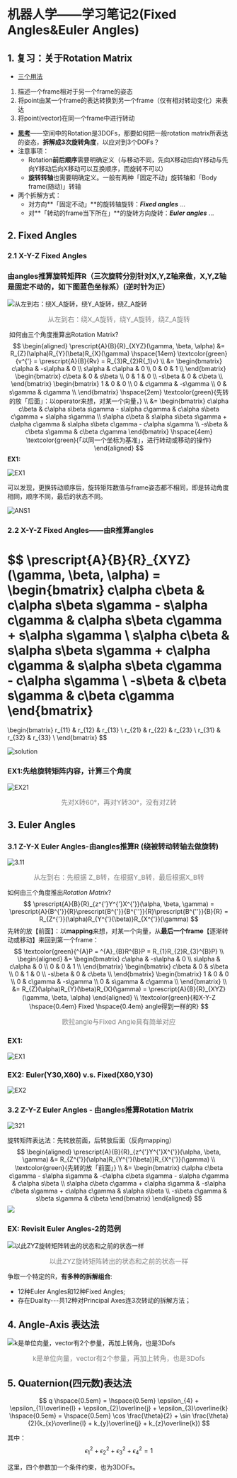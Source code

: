 # 机器人学——学习笔记2(Fixed Angles&Euler Angles)

## 1. 复习：关于Rotation Matrix

- <u>三个用法</u>

1. 描述一个frame相对于另一个frame的姿态
2. 将point由某一个frame的表达转换到另一个frame（仅有相对转动变化）来表达
3. 将point(vector)在同一个frame中进行转动

- **<u>思考</u>**——空间中的Rotation是3DOFs，那要如何把一般rotation matrix所表达的姿态，**拆解成3次旋转角度**，以应对到3个DOFs？
- 注意事项：
  - Rotation**前后顺序**需要明确定义（与移动不同，先向X移动后向Y移动与先向Y移动后向X移动可以互换顺序，而旋转不可以）
  - **旋转转轴**也需要明确定义。一般有两种「固定不动」旋转轴和「Body frame(随动)」转轴
- 两个拆解方式：
  - 对方向**「固定不动」**的旋转轴旋转：***Fixed angles*** ...
  - 对**「转动的frame当下所在」**的旋转方向旋转：***Euler angles*** ...



## 2. Fixed Angles

### 2.1 **X-Y-Z Fixed Angles**

### 		**由angles推算旋转矩阵R（三次旋转分别针对X,Y,Z轴来做，X,Y,Z轴是固定不动的，如下图蓝色坐标系**）(逆时针为正）

![从左到右：绕X_A旋转，绕Y_A旋转，绕Z_A旋转](C:\Users\EvanWong\Desktop\nao211\机器人学\2.Fixed_Angles&Euler_Angles\images\从左到右：绕X_A旋转，绕Y_A旋转，绕Z_A旋转.png "从左到右：绕X_A旋转，绕Y_A旋转，绕Z_A旋转")

<p align="center"><span style="color: gray; font-size: 15px;">从左到右：绕X_A旋转，绕Y_A旋转，绕Z_A旋转</span></p>

​		如何由三个角度推算出Rotation Matrix?
$$
\begin{aligned}
\prescript{A}{B}{R}_{XYZ}(\gamma, \beta, \alpha) &= R_{Z}(\alpha)R_{Y}(\beta)R_{X}(\gamma)
\hspace{14em}
\textcolor{green}{v^{'} = \prescript{A}{B}{Rv} = R_{3}R_{2}R{_1}v}
\\
&= \begin{bmatrix}
c\alpha & -s\alpha & 0 \\
s\alpha & c\alpha & 0 \\
0 & 0 & 1 \\
\end{bmatrix}
\begin{bmatrix}
c\beta & 0 & s\beta \\
0 & 1 & 0 \\
-s\beta & 0 & c\beta \\
\end{bmatrix}
\begin{bmatrix}
1 & 0 & 0 \\
0 & c\gamma & -s\gamma \\
0 & s\gamma & c\gamma \\
\end{bmatrix}
\hspace{2em}
\textcolor{green}{先转的放「后面」：以operator来想，对某一个向量，}
\\
&= \begin{bmatrix}
c\alpha c\beta & c\alpha s\beta s\gamma - s\alpha c\gamma & c\alpha s\beta c\gamma + s\alpha s\gamma \\
s\alpha c\beta & s\alpha s\beta s\gamma + c\alpha c\gamma & s\alpha s\beta c\gamma - c\alpha s\gamma \\
-s\beta & c\beta s\gamma & c\beta c\gamma
\end{bmatrix}
\hspace{4em}
\textcolor{green}{「以同一个坐标为基准」，进行转动或移动的操作}
\end{aligned}
$$
**EX1:**

![EX1](C:\Users\EvanWong\Desktop\nao211\机器人学\2.Fixed_Angles&Euler_Angles\images\EX1.png "EX1")

可以发现，更换转动顺序后，旋转矩阵数值与frame姿态都不相同，即是转动角度相同，顺序不同，最后的状态不同。

![ANS1](C:\Users\EvanWong\Desktop\nao211\机器人学\2.Fixed_Angles&Euler_Angles\images\AS1.png "ANS1")



### 2.2 X-Y-Z Fixed Angles——由R推算angles

$$
\prescript{A}{B}{R}_{XYZ}(\gamma, \beta, \alpha) =
\begin{bmatrix}
c\alpha c\beta & c\alpha s\beta s\gamma - s\alpha c\gamma & c\alpha s\beta c\gamma + s\alpha s\gamma \\
s\alpha c\beta & s\alpha s\beta s\gamma + c\alpha c\gamma & s\alpha s\beta c\gamma - c\alpha s\gamma \\
-s\beta & c\beta s\gamma & c\beta c\gamma
\end{bmatrix}
=
\begin{bmatrix}
r_{11} & r_{12} & r_{13} \\
r_{21} & r_{22} & r_{23} \\
r_{31} & r_{32} & r_{33} \\
\end{bmatrix}
$$

![solution](C:\Users\EvanWong\Desktop\nao211\机器人学\2.Fixed_Angles&Euler_Angles\images\beta.png "solution")

### EX1:先给旋转矩阵内容，计算三个角度

![EX21](C:\Users\EvanWong\Desktop\nao211\机器人学\2.Fixed_Angles&Euler_Angles\images\EX21.png "EX1")

<p align="center"><span style="color: gray; font-size: 15px;">先对X转60°，再对Y转30°，没有对Z转</span></p>

## 3. Euler Angles

### 3.1 Z-Y-X Euler Angles-由angles推算R (绕被转动转轴去做旋转)

![3.11](C:\Users\EvanWong\Desktop\nao211\机器人学\2.Fixed_Angles&Euler_Angles\images\3.11.png "从左到右：先根据 Z_B转，在根据Y_B转，最后根据X_B转")

<p align="center"><span style="color: gray; font-size: 15px;">从左到右：先根据 Z_B转，在根据Y_B转，最后根据X_B转</span></p>

如何由三个角度推出*Rotation Matrix*?
$$
\prescript{A}{B}{R}_{z^{'}Y^{'}X^{'}}(\alpha, \beta, \gamma) = \prescript{A}{B^{'}}{R}\prescript{B^{'}}{B^{''}}{R}\prescript{B^{''}}{B}{R} = R_{Z^{'}}(\alpha)R_{Y^{'}(\beta)}R_{X^{'}}(\gamma)
$$
先转的放【前面】：以**mapping**来想，对某一个向量，从**最后一个frame**【逐渐转动或移动】来回到第一个frame：
$$
\textcolor{green}{^{A}P = ^{A}_{B}R^{B}P = R_{1}R_{2}R_{3}^{B}P}
\\
\begin{aligned}
&= \begin{bmatrix}
c\alpha & -s\alpha & 0 \\
s\alpha & c\alpha & 0 \\
0 & 0 & 1 \\
\end{bmatrix}
\begin{bmatrix}
c\beta & 0 & s\beta \\
0 & 1 & 0 \\
-s\beta & 0 & c\beta \\
\end{bmatrix}
\begin{bmatrix}
1 & 0 & 0 \\
0 & c\gamma & -s\gamma \\
0 & s\gamma & c\gamma \\
\end{bmatrix}
\\
&= R_{Z}(\alpha)R_{Y}(\beta)R_{X}(\gamma) = \prescript{A}{B}{R}_{XYZ}(\gamma, \beta, \alpha)
\end{aligned}
\\
\textcolor{green}{和X-Y-Z \hspace{0.4em} Fixed \hspace{0.4em} angle得到一样的R}
$$

<p align="center"><span style="color: gray; font-size: 15px;">欧拉angle与Fixed Angle具有简单对应</span></p>

### EX1:

![EX1](C:\Users\EvanWong\Desktop\nao211\机器人学\2.Fixed_Angles&Euler_Angles\images\EX31.png "EX1")

### EX2: Euler(Y30,X60) v.s. Fixed(X60,Y30)

![EX2](C:\Users\EvanWong\Desktop\nao211\机器人学\2.Fixed_Angles&Euler_Angles\images\EX32.png "EX2")



### 3.2 Z-Y-Z Euler Angles - 由angles推算Rotation Matrix

![321](C:\Users\EvanWong\Desktop\nao211\机器人学\2.Fixed_Angles&Euler_Angles\images\3.2.1.png)

旋转矩阵表达法：先转放前面，后转放后面（反向mapping）
$$
\begin{aligned}
\prescript{A}{B}{R}_{z^{'}Y^{'}X^{'}}(\alpha, \beta, \gamma) &= R_{Z^{'}}(\alpha)R_{Y^{'}(\beta)}R_{X^{'}}(\gamma)
\\
\textcolor{green}{先转的放「前面」}
\\
&= \begin{bmatrix}
c\alpha c\beta c\gamma - s\alpha s\gamma & -c\alpha c\beta s\gamma - s\alpha c\gamma & c\alpha s\beta \\
s\alpha c\beta c\gamma + c\alpha s\gamma & -s\alpha c\beta s\gamma + c\alpha c\gamma & s\alpha s\beta \\
-s\beta c\gamma & s\beta s\gamma & c\beta
\end{bmatrix}
\end{aligned}
$$
![](C:\Users\EvanWong\Desktop\nao211\机器人学\2.Fixed_Angles&Euler_Angles\images\33.png)

### EX: Revisit Euler Angles-2的范例

![以此ZYZ旋转矩阵转出的状态和之前的状态一样](C:\Users\EvanWong\Desktop\nao211\机器人学\2.Fixed_Angles&Euler_Angles\images\EX33.png "以此ZYZ旋转矩阵转出的状态和之前的状态一样")

<p align="center"><span style="color: gray; font-size: 15px;">以此ZYZ旋转矩阵转出的状态和之前的状态一样</span></p>

争取一个特定的R，**有多种的拆解组合**:

- 12种Euler Angles和12种Fixed Angles;
- 存在Duality---共12种对Principal Axes连3次转动的拆解方法；



## 4. Angle-Axis 表达法

![k是单位向量，vector有2个参量，再加上转角，也是3Dofs](C:\Users\EvanWong\Desktop\nao211\机器人学\2.Fixed_Angles&Euler_Angles\images\Angle-axis.png "k是单位向量，vector有2个参量，再加上转角，也是3Dofs")

<p align="center"><span style="color: gray; font-size: 15px;">k是单位向量，vector有2个参量，再加上转角，也是3Dofs</span></p>



## 5. Quaternion(四元数)表达法

$$
q \hspace{0.5em} = \hspace{0.5em} \epsilon_{4} + \epsilon_{1}\overline{l} + \epsilon_{2}\overline{j} + \epsilon_{3}\overline{k} \hspace{0.5em} = \hspace{0.5em} \cos \frac{\theta}{2} + \sin \frac{\theta}{2}(k_{x}\overline{l} + k_{y}\overline{j} + k_{z}\overline{k})
$$

其中：$$ \epsilon_{1}^{2} + \epsilon_{2}^{2} + \epsilon_{3}^{2} + \epsilon_{4}^{2} = 1 $$

这里，四个参数加一个条件约束，也为3DOFs。